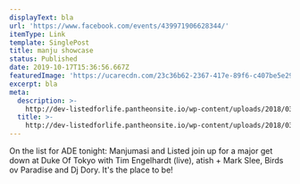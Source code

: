 ```yaml
---
displayText: bla
url: 'https://www.facebook.com/events/439971906628344/'
itemType: Link
template: SinglePost
title: manju showcase
status: Published
date: 2019-10-17T15:36:56.667Z
featuredImage: 'https://ucarecdn.com/23c36b62-2367-417e-89f6-c407be5e29bf/'
excerpt: bla
meta:
  description: >-
    http://dev-listedforlife.pantheonsite.io/wp-content/uploads/2018/03/Ben-Annand-Press-Kit-New.zip
  title: >-
    http://dev-listedforlife.pantheonsite.io/wp-content/uploads/2018/03/Ben-Annand-Press-Kit-New.zip
---
```

On the list for ADE tonight: Manjumasi and Listed join up for a major get down at Duke Of Tokyo with Tim Engelhardt (live), atish + Mark Slee, Birds ov Paradise and Dj Dory. It's the place to be!
